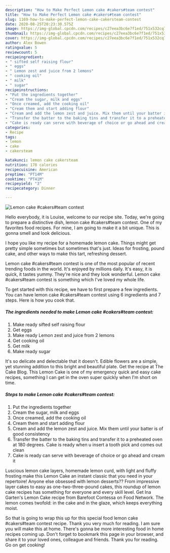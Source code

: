```yaml
---
description: "How to Make Perfect Lemon cake #cakers#team contest"
title: "How to Make Perfect Lemon cake #cakers#team contest"
slug: 1169-how-to-make-perfect-lemon-cake-cakersteam-contest
date: 2020-08-25T20:23:30.575Z
image: https://img-global.cpcdn.com/recipes/c27eea3bc6e7f1ed/751x532cq70/lemon-cake-cakersteam-contest-recipe-main-photo.jpg
thumbnail: https://img-global.cpcdn.com/recipes/c27eea3bc6e7f1ed/751x532cq70/lemon-cake-cakersteam-contest-recipe-main-photo.jpg
cover: https://img-global.cpcdn.com/recipes/c27eea3bc6e7f1ed/751x532cq70/lemon-cake-cakersteam-contest-recipe-main-photo.jpg
author: Alex Bowen
ratingvalue: 5
reviewcount: 5
recipeingredient:
- " sifted self raising flour"
- " eggs"
- " Lemon zest and juice from 2 lemons"
- " cooking oil"
- " milk"
- " sugar"
recipeinstructions:
- "Put the ingredients together"
- "Cream the sugar, milk and eggs"
- "Once creamed, add the cooking oil"
- "Cream them and start adding flour"
- "Cream and add the lemon zest and juice. Mix them until your batter is of good consistency"
- "Transfer the batter to the baking tins and transfer it to a preheated oven at 180 degrees. Cake is ready when u insert a tooth pick and comes out clean"
- "Cake is ready can serve with beverage of choice or go ahead and cream it"
categories:
- Recipe
tags:
- lemon
- cake
- cakersteam

katakunci: lemon cake cakersteam 
nutrition: 178 calories
recipecuisine: American
preptime: "PT14M"
cooktime: "PT41M"
recipeyield: "3"
recipecategory: Dinner

---
```



![Lemon cake #cakers#team contest](https://img-global.cpcdn.com/recipes/c27eea3bc6e7f1ed/751x532cq70/lemon-cake-cakersteam-contest-recipe-main-photo.jpg)

Hello everybody, it is Louise, welcome to our recipe site. Today, we're going to prepare a distinctive dish, lemon cake #cakers#team contest. One of my favorites food recipes. For mine, I am going to make it a bit unique. This is gonna smell and look delicious.

I hope you like my recipe for a homemade lemon cake. Things might get pretty simple sometimes but sometimes that&#39;s just. Ideas for frosting, pound cake, and other ways to make this tart, refreshing dessert.

Lemon cake #cakers#team contest is one of the most popular of recent trending foods in the world. It's enjoyed by millions daily. It's easy, it is quick, it tastes yummy. They're nice and they look wonderful. Lemon cake #cakers#team contest is something which I've loved my whole life.


To get started with this recipe, we have to first prepare a few ingredients. You can have lemon cake #cakers#team contest using 6 ingredients and 7 steps. Here is how you cook that.

<!--inarticleads1-->

##### The ingredients needed to make Lemon cake #cakers#team contest:

1. Make ready  sifted self raising flour
1. Get  eggs
1. Make ready  Lemon zest and juice from 2 lemons
1. Get  cooking oil
1. Get  milk
1. Make ready  sugar


It&#39;s so delicate and delectable that it doesn&#39;t. Edible flowers are a simple, yet stunning addition to this bright and beautiful plate. Get the recipe at The Cake Blog. This Lemon Cake is one of my emergency quick and easy cake recipes, something I can get in the oven super quickly when I&#39;m short on time. 

<!--inarticleads2-->

##### Steps to make Lemon cake #cakers#team contest:

1. Put the ingredients together
1. Cream the sugar, milk and eggs
1. Once creamed, add the cooking oil
1. Cream them and start adding flour
1. Cream and add the lemon zest and juice. Mix them until your batter is of good consistency
1. Transfer the batter to the baking tins and transfer it to a preheated oven at 180 degrees. Cake is ready when u insert a tooth pick and comes out clean
1. Cake is ready can serve with beverage of choice or go ahead and cream it


Luscious lemon cake layers, homemade lemon curd, with light and fluffy frosting make this Lemon Cake an instant classic that you need in your repertoire! Anyone else obsessed with lemon desserts?? From impressive layer cakes to easy as one-two-three-pound cakes, this roundup of lemon cake recipes has something for everyone and every skill level. Get Ina Garten&#39;s Lemon Cake recipe from Barefoot Contessa on Food Network. The lemon comes twofold: in the cake and in the glaze, which keeps everything moist. 

So that is going to wrap this up for this special food lemon cake #cakers#team contest recipe. Thank you very much for reading. I am sure you will make this at home. There's gonna be more interesting food in home recipes coming up. Don't forget to bookmark this page in your browser, and share it to your loved ones, colleague and friends. Thank you for reading. Go on get cooking!
